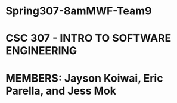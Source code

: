 # Spring307-8amMWF-Team9
# CSC 307 - INTRO TO SOFTWARE ENGINEERING
# MEMBERS: Jayson Koiwai, Eric Parella, and Jess Mok
